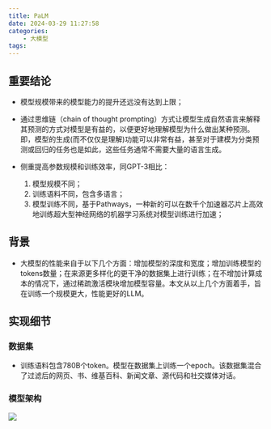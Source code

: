 ```yaml
---
title: PaLM
date: 2024-03-29 11:27:58
categories:
    - 大模型
tags:
---
```


## 重要结论

- 模型规模带来的模型能力的提升还远没有达到上限；

- 通过思维链（chain of thought prompting）方式让模型生成自然语言来解释其预测的方式对模型是有益的，以便更好地理解模型为什么做出某种预测。即，模型的生成(而不仅仅是理解)功能可以非常有益，甚至对于建模为分类预测或回归的任务也是如此，这些任务通常不需要大量的语言生成。

- 侧重提高参数规模和训练效率，同GPT-3相比：

    1. 模型规模不同；
    2. 训练语料不同，包含多语言；
    3. 模型训练不同，基于Pathways，一种新的可以在数千个加速器芯片上高效地训练超大型神经网络的机器学习系统对模型训练进行加速；

## 背景

- 大模型的性能来自于以下几个方面：增加模型的深度和宽度；增加训练模型的tokens数量；在来源更多样化的更干净的数据集上进行训练；在不增加计算成本的情况下，通过稀疏激活模块增加模型容量。本文从以上几个方面着手，旨在训练一个规模更大，性能更好的LLM。

## 实现细节

### 数据集

- 训练语料包含780B个token。模型在数据集上训练一个epoch。该数据集混合了过滤后的网页、书、维基百科、新闻文章、源代码和社交媒体对话。

### 模型架构

![](/img/note/202403301410.png)
